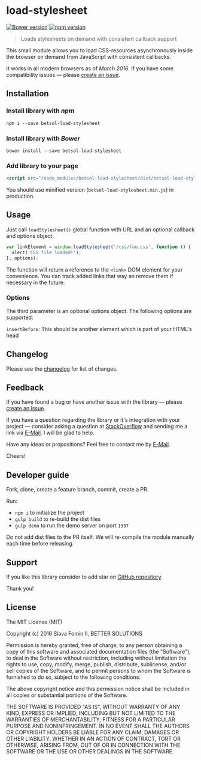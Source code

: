 # load-stylesheet

[![Bower version](https://badge.fury.io/bo/betsol-load-stylesheet.svg)](http://badge.fury.io/bo/betsol-load-stylesheet)
[![npm version](https://badge.fury.io/js/betsol-load-stylesheet.svg)](http://badge.fury.io/js/betsol-load-stylesheet)


> Loads stylesheets on demand with consistent callback support

This small module allows you to load CSS-resources
asynchronously inside the browser on demand from JavaScript
with consistent callbacks.

It works in all modern browsers as of *March 2016*.
If you have some compatibility issues — please [create an issue][new-issue].


## Installation

### Install library with *npm*

`npm i --save betsol-load-stylesheet`


### Install library with *Bower*

`bower install --save betsol-load-stylesheet`


### Add library to your page

``` html
<script src="/node_modules/betsol-load-stylesheet/dist/betsol-load-stylesheet.js"></script>
```

You should use minified version (`betsol-load-stylesheet.min.js`) in production.


## Usage

Just call `loadStylesheet()` global function with URL and an optional callback and options object:

```javascript
var linkElement = window.loadStylesheet('/css/foo.css', function () {
  alert('CSS file loaded!');
}, options);
```

The function will return a reference to the `<link>` DOM element
for your convenience. You can track added links that way an remove them
if necessary in the future.

### Options

The third parameter is an optional options object. The following options are supported:

`insertBefore`: This should be another element which is part of your HTML's head


## Changelog

Please see the [changelog][changelog] for list of changes.


## Feedback

If you have found a bug or have another issue with the library —
please [create an issue][new-issue].

If you have a question regarding the library or it's integration with your project —
consider asking a question at [StackOverflow][so-ask] and sending me a
link via [E-Mail][email]. I will be glad to help.

Have any ideas or propositions? Feel free to contact me by [E-Mail][email].

Cheers!


## Developer guide

Fork, clone, create a feature branch, commit, create a PR.

Run:

- `npm i` to initialize the project
- `gulp build` to re-build the dist files
- `gulp demo` to run the demo server on port `1337`

Do not add dist files to the PR itself.
We will re-compile the module manually each time before releasing.


## Support

If you like this library consider to add star on [GitHub repository][repo-gh].

Thank you!


## License

The MIT License (MIT)

Copyright (c) 2016 Slava Fomin II, BETTER SOLUTIONS

Permission is hereby granted, free of charge, to any person obtaining a copy
of this software and associated documentation files (the "Software"), to deal
in the Software without restriction, including without limitation the rights
to use, copy, modify, merge, publish, distribute, sublicense, and/or sell
copies of the Software, and to permit persons to whom the Software is
furnished to do so, subject to the following conditions:

The above copyright notice and this permission notice shall be included in
all copies or substantial portions of the Software.

THE SOFTWARE IS PROVIDED "AS IS", WITHOUT WARRANTY OF ANY KIND, EXPRESS OR
IMPLIED, INCLUDING BUT NOT LIMITED TO THE WARRANTIES OF MERCHANTABILITY,
FITNESS FOR A PARTICULAR PURPOSE AND NONINFRINGEMENT. IN NO EVENT SHALL THE
AUTHORS OR COPYRIGHT HOLDERS BE LIABLE FOR ANY CLAIM, DAMAGES OR OTHER
LIABILITY, WHETHER IN AN ACTION OF CONTRACT, TORT OR OTHERWISE, ARISING FROM,
OUT OF OR IN CONNECTION WITH THE SOFTWARE OR THE USE OR OTHER DEALINGS IN
THE SOFTWARE.

  [changelog]: changelog.md
  [so-ask]:    http://stackoverflow.com/questions/ask?tags=javascript
  [email]:     mailto:s.fomin@betsol.ru
  [new-issue]: https://github.com/betsol/load-stylesheet/issues/new
  [repo-gh]:   https://github.com/betsol/load-stylesheet
